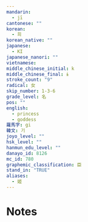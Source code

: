 ```yaml
---
mandarin:
  - jī
cantonese: ""
korean:
  - 희
korean_native: ""
japanese:
  - KI
japanese_nanori: ""
vietnamese:
middle_chinese_initial: k
middle_chinese_final: ɨ
stroke_count: "9"
radical: 女
skip_number: 1-3-6
grade_level: 名
pos: ""
english:
  - princess
  - goddess
羅馬字: gi
韓文: 기
joyo_level: ""
hsk_level: ""
hanmun_edu_level: ""
danayo_id: 8126
mc_id: 780
graphemic_classification: 臣
stand_in: "TRUE"
aliases:
  - 姬
---
```


# Notes
